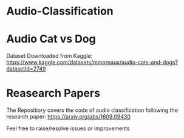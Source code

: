 # Audio-Classification

# Audio Cat vs Dog

Dataset Downloaded from Kaggle: https://www.kaggle.com/datasets/mmoreaux/audio-cats-and-dogs?datasetId=2749

# Reasearch Papers

The Repositiory covers the code of audio classification following the research paper: https://arxiv.org/abs/1609.09430

Feel free to raise/resolve issues or improvements
